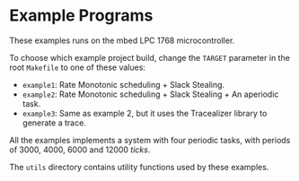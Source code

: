 # Example Programs
These examples runs on the mbed LPC 1768 microcontroller.

To choose which example project build, change the `TARGET` parameter in the root `Makefile` to one of these values:
* `example1`: Rate Monotonic scheduling + Slack Stealing.
* `example2`: Rate Monotonic scheduling + Slack Stealing + An aperiodic task.
* `example3`: Same as example 2, but it uses the Tracealizer library to generate a trace.

All the examples implements a system with four periodic tasks, with periods of 3000, 4000, 6000 and 12000 *ticks*.

The `utils` directory contains utility functions used by these examples.

